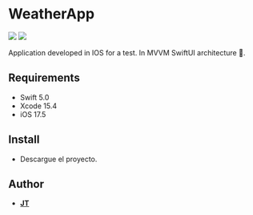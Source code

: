 # WeatherApp

<p align="justify">
    <img src="https://img.shields.io/badge/Swift-5-orange.svg" />
    <img src="https://img.shields.io/badge/Platforms-iOS-blue.svg?style=flat" />
</p>

Application developed in IOS for a test. In MVVM SwiftUI architecture 🚀.

## Requirements

- Swift 5.0
- Xcode 15.4
- iOS 17.5 

## Install

* Descargue el proyecto.
  
## Author

* [**JT**](https://github.com/jtejeiro)
